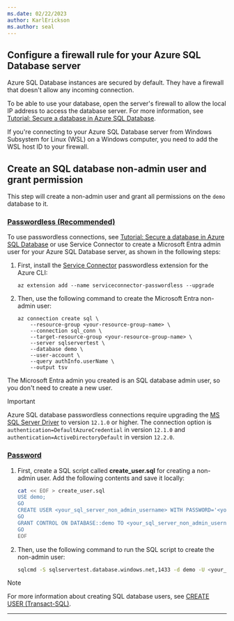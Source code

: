 ```yaml
---
ms.date: 02/22/2023
author: KarlErickson
ms.author: seal
---
```


## Configure a firewall rule for your Azure SQL Database server

Azure SQL Database instances are secured by default. They have a firewall that doesn't allow any incoming connection.

To be able to use your database, open the server's firewall to allow the local IP address to access the database server. For more information, see [Tutorial: Secure a database in Azure SQL Database](/azure/azure-sql/database/secure-database-tutorial).

If you're connecting to your Azure SQL Database server from Windows Subsystem for Linux (WSL) on a Windows computer, you need to add the WSL host ID to your firewall.

## Create an SQL database non-admin user and grant permission

This step will create a non-admin user and grant all permissions on the `demo` database to it.

### [Passwordless (Recommended)](#tab/passwordless)

To use passwordless connections, see [Tutorial: Secure a database in Azure SQL Database](/azure/azure-sql/database/secure-database-tutorial) or use Service Connector to create a Microsoft Entra admin user for your Azure SQL Database server, as shown in the following steps:

1. First, install the [Service Connector](/azure/service-connector/overview) passwordless extension for the Azure CLI:

   ```azurecli
   az extension add --name serviceconnector-passwordless --upgrade
   ```

1. Then, use the following command to create the Microsoft Entra non-admin user:

   ```azurecli
   az connection create sql \
       --resource-group <your-resource-group-name> \
       --connection sql_conn \
       --target-resource-group <your-resource-group-name> \
       --server sqlservertest \
       --database demo \
       --user-account \
       --query authInfo.userName \
       --output tsv
   ```

The Microsoft Entra admin you created is an SQL database admin user, so you don't need to create a new user.

> [!IMPORTANT]
> Azure SQL database passwordless connections require upgrading the [MS SQL Server Driver](https://mvnrepository.com/artifact/com.microsoft.sqlserver/mssql-jdbc) to version `12.1.0` or higher. The connection option is `authentication=DefaultAzureCredential` in version `12.1.0` and `authentication=ActiveDirectoryDefault` in version `12.2.0`.

### [Password](#tab/password)

1. First, create a SQL script called **create_user.sql** for creating a non-admin user. Add the following contents and save it locally:

   ```bash
   cat << EOF > create_user.sql
   USE demo;
   GO
   CREATE USER <your_sql_server_non_admin_username> WITH PASSWORD='<your_sql_server_non_admin_password>'
   GO
   GRANT CONTROL ON DATABASE::demo TO <your_sql_server_non_admin_username>;
   GO
   EOF
   ```

1. Then, use the following command to run the SQL script to create the non-admin user:

   ```bash
   sqlcmd -S sqlservertest.database.windows.net,1433 -d demo -U <your_sql_server_admin_username> -P <your_sql_server_admin_password> -i create_user.sql
   ```

> [!NOTE]
> For more information about creating SQL database users, see [CREATE USER (Transact-SQL)](/sql/t-sql/statements/create-user-transact-sql).

---

